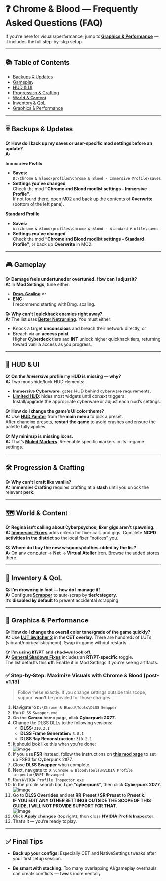 # ❓ Chrome & Blood — Frequently Asked Questions (FAQ)

If you’re here for visuals/performance, jump to **[Graphics & Performance](#graphics--performance)** — it includes the full step-by-step setup.

---

## 📚 Table of Contents

- [Backups & Updates](https://github.com/qcargile/Chrome-Blood/blob/main/Modlist/Tweaking%20Mod%20Settings.md#%EF%B8%8F-backups--updates)
- [Gameplay](https://github.com/qcargile/Chrome-Blood/blob/main/Modlist/Tweaking%20Mod%20Settings.md#-gameplay)
- [HUD & UI](https://github.com/qcargile/Chrome-Blood/blob/main/Modlist/Tweaking%20Mod%20Settings.md#-hud--ui)
- [Progression & Crafting](https://github.com/qcargile/Chrome-Blood/blob/main/Modlist/Tweaking%20Mod%20Settings.md#%EF%B8%8F-progression--crafting)
- [World & Content](https://github.com/qcargile/Chrome-Blood/blob/main/Modlist/Tweaking%20Mod%20Settings.md#%EF%B8%8F-world--content)
- [Inventory & QoL](https://github.com/qcargile/Chrome-Blood/blob/main/Modlist/Tweaking%20Mod%20Settings.md#-inventory--qol)
- [Graphics & Performance](https://github.com/qcargile/Chrome-Blood/blob/main/Modlist/Tweaking%20Mod%20Settings.md#-graphics--performance)

---
## 🗄️ Backups & Updates

**Q: How do I back up my saves or user-specific mod settings before an update?**  
**A:**

**Immersive Profile**
- **Saves:**  
  `D:\Chrome & Blood\profiles\Chrome & Blood - Immersive Profile\saves`
- **Settings you’ve changed:**  
  Check the mod **“Chrome and Blood modlist settings - Immersive Profile”**.  
  If not found there, open MO2 and back up the contents of **Overwrite** (bottom of the left pane).

**Standard Profile**
- **Saves:**  
  `D:\Chrome & Blood\profiles\Chrome & Blood - Standard Profile\saves`
- **Settings you’ve changed:**  
  Check the mod **“Chrome and Blood modlist settings - Standard Profile”**, or back up **Overwrite** in MO2.
  
---

## 🎮 Gameplay

**Q: Damage feels undertuned or overtuned. How can I adjust it?**  
**A:** In **Mod Settings**, tune either:
- **[Dmg. Scaling](https://www.nexusmods.com/cyberpunk2077/mods/21865)** or 
- **[ENC](https://www.nexusmods.com/cyberpunk2077/mods/8467?tab=description)**  
I recommend starting with Dmg. scaling.


**Q: Why can’t I quickhack enemies right away?**  
**A:** The list uses **[Better Netrunning](https://www.nexusmods.com/cyberpunk2077/mods/2302)**. You must either:
- Knock a target **unconscious** and breach their network directly, or  
- Breach via an **access point**.  
Higher **Cyberdeck** tiers and **INT** unlock higher quickhack tiers, returning toward vanilla access as you progress.

---

## 🧠 HUD & UI

**Q: On the *Immersive* profile my HUD is missing — why?**  
**A:** Two mods hide/lock HUD elements:
- **[Immersive Cyberware](https://www.nexusmods.com/cyberpunk2077/mods/21916)**: gates HUD behind cyberware requirements.  
- **[Limited HUD](https://www.nexusmods.com/cyberpunk2077/mods/2592)**: hides most widgets until context triggers.  
Install/upgrade the appropriate cyberware or adjust each mod’s settings.

**Q: How do I change the game’s UI color theme?**  
**A:** Use **[HUD Painter](https://www.nexusmods.com/cyberpunk2077/mods/14935?tab=description)** from the **main menu** to pick a preset.  
After changing presets, **restart the game** to avoid crashes and ensure the palette fully applies.

**Q: My minimap is missing icons.**  
**A:** That’s **[Muted Markers](https://www.nexusmods.com/cyberpunk2077/mods/1727)**. Re-enable specific markers in its in-game settings.

---

## 🛠️ Progression & Crafting

**Q: Why can’t I craft like vanilla?**  
**A:** **[Immersive Crafting](https://www.nexusmods.com/cyberpunk2077/mods/16154)** requires crafting at a **stash** until you unlock the relevant **perk**. 

---

## 🗺️ World & Content

**Q: Regina isn’t calling about Cyberpsychos; fixer gigs aren’t spawning.**  
**A:** **[Immersive Fixers](https://www.nexusmods.com/cyberpunk2077/mods/15460)** adds criteria for fixer calls and gigs. Complete **NCPD activities in the district** so the local fixer “notices” you.

**Q: Where do I buy the new weapons/clothes added by the list?**  
**A:** On any computer → **Net** → **[Virtual Atelier](https://www.nexusmods.com/cyberpunk2077/mods/2987)** icon. Browse the added stores there.

---

## 🎒 Inventory & QoL

**Q: I’m drowning in loot — how do I manage it?**  
**A:** Configure **[Scrapper](https://www.nexusmods.com/cyberpunk2077/mods/2687)** to auto-scrap by **tier/category**.  
It’s **disabled by default** to prevent accidental scrapping.

---

## 🎨 Graphics & Performance

**Q: How do I change the overall color tone/grade of the game quickly?**  
**A:** Use **[LUT Switcher 2](https://www.nexusmods.com/cyberpunk2077/mods/16310)** in the **CET overlay**. There are hundreds of LUTs (vibrant/noir/realistic/neon). Swap in-game without restarts.

**Q: I’m using RT/PT and shadows look off.**  
**A:** **[General Shadows Fixes](https://www.nexusmods.com/cyberpunk2077/mods/20405)** includes an **RT/PT-specific** toggle.  
The list defaults this **off**. Enable it in Mod Settings if you’re seeing artifacts.

### ✅ Step-by-Step: Maximize Visuals with Chrome & Blood (post-v1.13)

> Follow these exactly. If you change settings outside this scope, support **won’t** be provided for those changes.

1. Navigate to `D:\Chrome & Blood\Tools\DLSS Swapper`  
2. Run `DLSS Swapper.exe`  
3. On the **Games** home page, click **Cyberpunk 2077**.  
4. Change the DLSS DLLs to the following versions:  
   - **DLSS:** `310.2.1`  
   - **DLSS Frame Generation:** `3.8.1`  
   - **DLSS Ray Reconstruction:** `310.2.1`  
5. It should look like this when you’re done:  
   ![image](https://github.com/user-attachments/assets/6761ecd0-9118-47eb-b0bb-bb626bf68f45)  
6. If you use **FSR** instead, follow the instructions on **[this mod page](https://www.nexusmods.com/site/mods/738)** to set up FSR3 for Cyberpunk 2077.  
7. Close **DLSS Swapper** when complete.  
8. Next, navigate to `D:\Chrome & Blood\Tools\NVIDIA Profile inspector\NVPI-Revamped`  
9. Run `NVIDIA Profile Inspector.exe`  
10. In the profile search bar, type **“cyberpunk”**, then click **Cyberpunk 2077**.  
    ![image](https://github.com/user-attachments/assets/9af5561d-7f46-427f-80ec-9f9d84755d1c)  
11. Go to **DLSS Overrides** and set **RR:Preset / SR:Preset** to **Preset k**.  
    **IF YOU EDIT ANY OTHER SETTINGS OUTSIDE THE SCOPE OF THIS GUIDE, I WILL NOT PROVIDE SUPPORT FOR THAT.**  
    ![image](https://github.com/user-attachments/assets/79cc64c4-927c-4ffa-9562-d37451d66fe4)  
12. Click **Apply changes** (top right), then close **NVIDIA Profile Inspector**.  
13. That’s it — you’re ready to play.

---

## ✅ Final Tips

- **Back up your configs**: Especially CET and NativeSettings tweaks after your first setup session.  
 
- **Be smart with stacking**: Too many overlapping AI/gameplay overhauls can create conflicts — tweak incrementally.

